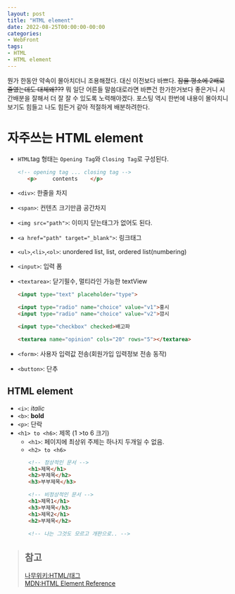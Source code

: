 ```yaml
---
layout: post
title: "HTML element"
date: 2022-08-25T00:00:00-00:00
categories:
- WebFront
tags:
- HTML
- HTML element
---
```

뭔가 한동안 약속이 몰아치더니 조용해졌다. 대신 이전보다 바쁘다. ~~잠을 평소에 2배로 줄였는데도 대체왜???~~ 뭐 일단 어른들 말씀대로라면 바쁜건 한가한거보다 좋은거니 시간배분을 잘해서 더 잘 잘 수 있도록 노력해야겠다. 포스팅 역시 한번에 내용이 몰아치니 보기도 힘들고 나도 힘든거 같아 적절하게 배분하려한다.

# 자주쓰는 HTML element
-  `HTML`tag 형태는 `Opening Tag`와 `Closing Tag`로 구성된다.
    ```html
    <!-- opening tag ... closing tag -->
       <p>     contents    </p>
    ```
- `<div>`: 한줄을 차지
- `<span>`: 컨텐츠 크기만큼 공간차지
- `<img src="path">`: 이미지 닫는태그가 없어도 된다.
- `<a href="path" target="_blank">`: 링크태그
- `<ul>`,`<li>`,`<ol>`: unordered list, list, ordered list(numbering)
- `<input>`: 입력 폼
- `<textarea>`: 닫기필수, 멀티라인 가능한 textView
  ```html
  <input type="text" placeholder="type">

  <input type="radio" name="choice" value="v1">홍시
  <input type="radio" name="choice" value="v2">깜시

  <input type="checkbox" checked>배고파  

  <textarea name="opinion" cols="20" rows="5"></textarea>
  ```

- `<form>`: 사용자 입력값 전송(회원가입 입력정보 전송 동작)
- `<button>`: 단추

## HTML element
- `<i>`: *italic*
- `<b>`: **bold**
- `<p>`: 단락
- `<h1> to <h6>`: 제목 (1 >to 6 크기)
  - `<h1>`: 페이지에 최상위 주제는 하나지 두개일 수 없음.
  - `<h2> to <h6>`
    ```html
    <!-- 정상적인 문서 -->
    <h1>제목</h1>
    <h2>부제목</h2>
    <h3>부부제목</h3>

    <!-- 비정상적인 문서 -->
    <h1>제목1</h1>
    <h3>부제목</h3>
    <h1>제목2</h1>
    <h2>부제목</h2>

    <!-- 나는 그것도 모르고 개판으로.. -->
    ```
> 
> ## 참고
> [나무위키:HTML/태그](https://namu.wiki/w/HTML/%ED%83%9C%EA%B7%B8#%EC%8B%9C%EB%A7%A8%ED%8B%B1%20%ED%83%9C%EA%B7%B8)<br>
> [MDN:HTML Element Reference](https://developer.mozilla.org/ko/docs/Web/HTML/Element)